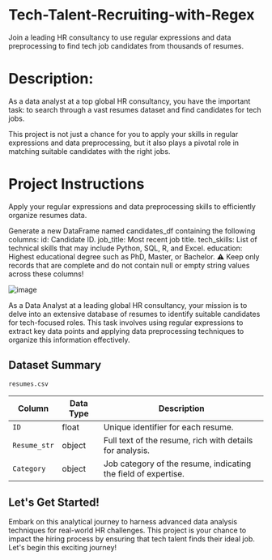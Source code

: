 # Tech-Talent-Recruiting-with-Regex
Join a leading HR consultancy to use regular expressions and data preprocessing to find tech job candidates from thousands of resumes.


# Description: 
As a data analyst at a top global HR consultancy, you have the important task: to search through a vast resumes dataset and find candidates for tech jobs.

This project is not just a chance for you to apply your skills in regular expressions and data preprocessing, but it also plays a pivotal role in matching suitable candidates with the right jobs.

# Project Instructions
Apply your regular expressions and data preprocessing skills to efficiently organize resumes data.

Generate a new DataFrame named candidates_df containing the following columns:
id: Candidate ID.
job_title: Most recent job title.
tech_skills: List of technical skills that may include Python, SQL, R, and Excel.
education: Highest educational degree such as PhD, Master, or Bachelor.
⚠️ Keep only records that are complete and do not contain null or empty string values across these columns!

![image](https://github.com/user-attachments/assets/a700e1a5-8313-4afe-a450-5f27f4a64821)

As a Data Analyst at a leading global HR consultancy, your mission is to delve into an extensive database of resumes to identify suitable candidates for tech-focused roles. This task involves using regular expressions to extract key data points and applying data preprocessing techniques to organize this information effectively.

## Dataset Summary

`resumes.csv`

| Column      | Data Type | Description                                                  |
|-------------|-----------|--------------------------------------------------------------|
| `ID`        | float     | Unique identifier for each resume.                           |
| `Resume_str`| object    | Full text of the resume, rich with details for analysis.     |
| `Category`  | object    | Job category of the resume, indicating the field of expertise. |

## Let's Get Started!

Embark on this analytical journey to harness advanced data analysis techniques for real-world HR challenges. This project is your chance to impact the hiring process by ensuring that tech talent finds their ideal job. Let's begin this exciting journey!

